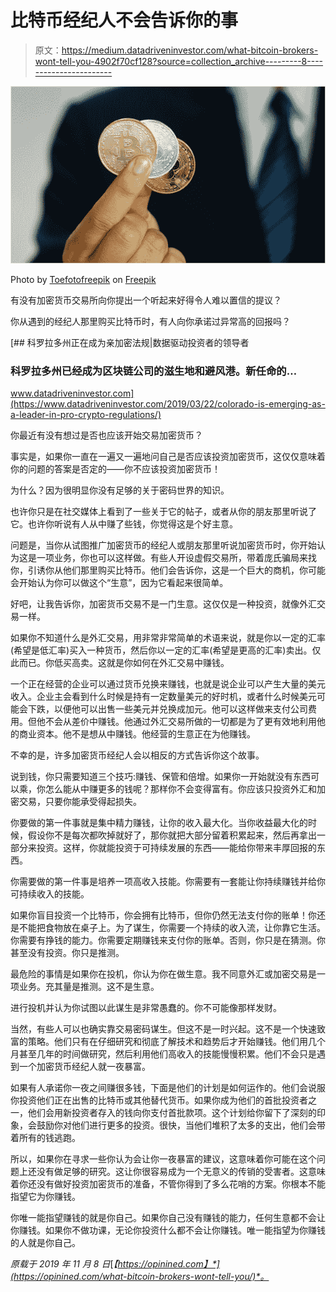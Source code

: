 # 比特币经纪人不会告诉你的事

> 原文：<https://medium.datadriveninvestor.com/what-bitcoin-brokers-wont-tell-you-4902f70cf128?source=collection_archive---------8----------------------->

![](img/b5c62f1bf8495b4dae400c7e45d92334.png)

Photo by [Toefotofreepik](https://www.freepik.com/toefotofreepik) on [Freepik](https://www.freepik.com/premium-photo/businessman-wearing-suit-is-showing-bitcoins-his-hand_3887938.htm#page=2&query=bitcoin+get+rich&position=23)

有没有加密货币交易所向你提出一个听起来好得令人难以置信的提议？

你从遇到的经纪人那里购买比特币时，有人向你承诺过异常高的回报吗？

[](https://www.datadriveninvestor.com/2019/03/22/colorado-is-emerging-as-a-leader-in-pro-crypto-regulations/) [## 科罗拉多州正在成为亲加密法规|数据驱动投资者的领导者

### 科罗拉多州已经成为区块链公司的滋生地和避风港。新任命的…

www.datadriveninvestor.com](https://www.datadriveninvestor.com/2019/03/22/colorado-is-emerging-as-a-leader-in-pro-crypto-regulations/) 

你最近有没有想过是否也应该开始交易加密货币？

事实是，如果你一直在一遍又一遍地问自己是否应该投资加密货币，这仅仅意味着你的问题的答案是否定的——你不应该投资加密货币！

为什么？因为很明显你没有足够的关于密码世界的知识。

也许你只是在社交媒体上看到了一些关于它的帖子，或者从你的朋友那里听说了它。也许你听说有人从中赚了些钱，你觉得这是个好主意。

问题是，当你从试图推广加密货币的经纪人或朋友那里听说加密货币时，你开始认为这是一项业务，你也可以这样做。有些人开设虚假交易所，带着庞氏骗局来找你，引诱你从他们那里购买比特币。他们会告诉你，这是一个巨大的商机，你可能会开始认为你可以做这个“生意”，因为它看起来很简单。

好吧，让我告诉你，加密货币交易不是一门生意。这仅仅是一种投资，就像外汇交易一样。

如果你不知道什么是外汇交易，用非常非常简单的术语来说，就是你以一定的汇率(希望是低汇率)买入一种货币，然后你以一定的汇率(希望是更高的汇率)卖出。仅此而已。你低买高卖。这就是你如何在外汇交易中赚钱。

一个正在经营的企业可以通过货币兑换来赚钱，也就是说企业可以产生大量的美元收入。企业主会看到什么时候是持有一定数量美元的好时机，或者什么时候美元可能会下跌，以便他可以出售一些美元并兑换成加元。他可以这样做来支付公司费用。但他不会从差价中赚钱。他通过外汇交易所做的一切都是为了更有效地利用他的商业资本。他不是想从中赚钱。他经营的生意正在为他赚钱。

不幸的是，许多加密货币经纪人会以相反的方式告诉你这个故事。

说到钱，你只需要知道三个技巧:赚钱、保管和倍增。如果你一开始就没有东西可以乘，你怎么能从中赚更多的钱呢？那样你不会变得富有。你应该只投资外汇和加密交易，只要你能承受得起损失。

你要做的第一件事就是集中精力赚钱，让你的收入最大化。当你收益最大化的时候，假设你不是每次都吹掉就好了，那你就把大部分留着积累起来，然后再拿出一部分来投资。这样，你就能投资于可持续发展的东西——能给你带来丰厚回报的东西。

你需要做的第一件事是培养一项高收入技能。你需要有一套能让你持续赚钱并给你可持续收入的技能。

如果你盲目投资一个比特币，你会拥有比特币，但你仍然无法支付你的账单！你还是不能把食物放在桌子上。为了谋生，你需要一个持续的收入流，让你靠它生活。你需要有挣钱的能力。你需要定期赚钱来支付你的账单。否则，你只是在猜测。你甚至没有投资。你只是推测。

最危险的事情是如果你在投机，你认为你在做生意。我不同意外汇或加密交易是一项业务。充其量是推测。这不是生意。

进行投机并认为你试图以此谋生是非常愚蠢的。你不可能像那样发财。

当然，有些人可以也确实靠交易密码谋生。但这不是一时兴起。这不是一个快速致富的策略。他们只有在仔细研究和彻底了解技术和趋势后才开始赚钱。他们用几个月甚至几年的时间做研究，然后利用他们高收入的技能慢慢积累。他们不会只是遇到一个加密货币经纪人就一夜暴富。

如果有人承诺你一夜之间赚很多钱，下面是他们的计划是如何运作的。他们会说服你投资他们正在出售的比特币或其他替代货币。如果你成为他们的首批投资者之一，他们会用新投资者存入的钱向你支付首批款项。这个计划给你留下了深刻的印象，会鼓励你对他们进行更多的投资。很快，当他们堆积了太多的支出，他们会带着所有的钱逃跑。

所以，如果你在寻求一些你认为会让你一夜暴富的建议，这意味着你可能在这个问题上还没有做足够的研究。这让你很容易成为一个无意义的传销的受害者。这意味着你还没有做好投资加密货币的准备，不管你得到了多么花哨的方案。你根本不能指望它为你赚钱。

你唯一能指望赚钱的就是你自己。如果你自己没有赚钱的能力，任何生意都不会让你赚钱。如果你不做功课，无论你投资什么都不会让你赚钱。唯一能指望为你赚钱的人就是你自己。

*原载于 2019 年 11 月 8 日*[*【https://opinined.com】*](https://opinined.com/what-bitcoin-brokers-wont-tell-you/)*。*